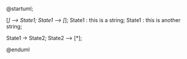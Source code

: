 
@startuml;

[*] --> State1;
State1 --> [*];
State1 : this is a string;
State1 : this is another string;

State1 -> State2;
State2 --> [*];

@enduml
